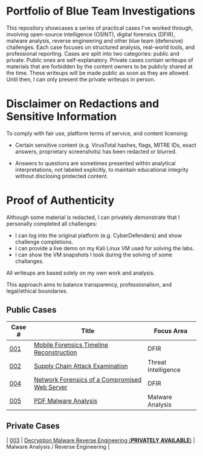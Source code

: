 # Portfolio of Blue Team Investigations

This repository showcases a series of practical cases I've worked through, involving open-source intelligence (OSINT), digital forensics (DFIR), malware analysis, reverse engineering and other blue team (defensive) challenges. Each case focuses on structured analysis, real-world tools, and professional reporting. Cases are split into two categories: public and private. Public ones are self-explanatory. Private cases contain writeups of materials that are forbidden by the content owners to be publicly shared at the time. These writeups will be made public as soon as they are allowed. Until then, I can only present the private writeups in person.

# Disclaimer on Redactions and Sensitive Information

To comply with fair use, platform terms of service, and content licensing:

- Certain sensitive content (e.g. VirusTotal hashes, flags, MITRE IDs, exact answers, proprietary screenshots) has been redacted or blurred.

- Answers to questions are sometimes presented within analytical interpretations, not labeled explicitly, to maintain educational integrity without disclosing protected content.

# Proof of Authenticity

Although some material is redacted, I can privately demonstrate that I personally completed all challenges:

- I can log into the original platform (e.g. CyberDefenders) and show challenge completions.
- I can provide a live demo on my Kali Linux VM used for solving the labs.
- I can show the VM snapshots I took during the solving of some challanges.

All writeups are based solely on my own work and analysis.

This approach aims to balance transparency, professionalism, and legal/ethical boundaries.

## Public Cases

| Case # | Title | Focus Area |
|--------|------------------------------|--------------------|
| [001](./Case_001_Mobile_Forensics_Timeline_Reconstruction/README.md)    | [Mobile Forensics Timeline Reconstruction](./Case_001_Mobile_Forensics_Timeline_Reconstruction/README.md)   | DFIR              |
| [002](./Case_002_Supply_Chain_Attack_Examination/README.md)    | [Supply Chain Attack Examination](./Case_002_Supply_Chain_Attack_Examination/README.md)   |  Threat Intelligence             |
| [004](./Case_004_Network_Forensics_Compromised_Web_Server/README.md)    | [Network Forensics of a Compromised Web Server](./Case_004_Network_Forensics_Compromised_Web_Server/README.md)   |  DFIR  |
| [005](./Case_005_PDF_Malware_Analysis/README.md)			  | [PDF Malware Analysis](./Case_005_PDF_Malware_Analysis/README.md)		     |  Malware Analysis |

## Private Cases
| [003](./Case_003_Decryption_Malware_Reverse_Engineering/README.md)    | [Decryption Malware Reverse Engineering (__PRIVATELY AVAILABLE__)](./Case_003_Decryption_Malware_Reverse_Engineering/README.md)   |  Malware Analysis / Reverse Engineering             |
